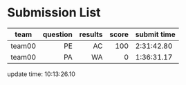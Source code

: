 # Submission List
team    | question  | results  | score | submit time
------|-----:|-----:| ----:|-----
team00 | PE | AC | 100 | 2:31:42.80
team00 | PA | WA | 0 | 1:36:31.17


update time: 10:13:26.10 
